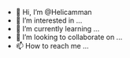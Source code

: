 - 👋 Hi, I’m @Helicamman
- 👀 I’m interested in ...
- 🌱 I’m currently learning ...
- 💞️ I’m looking to collaborate on ...
- 📫 How to reach me ...

<!---
Helicamman/Helicamman is a ✨ special ✨ repository because its `README.md` (this file) appears on your GitHub profile.
You can click the Preview link to take a look at your changes.
--->
